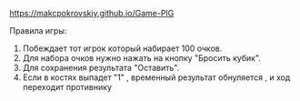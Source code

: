 https://makcpokrovskiy.github.io/Game-PIG


Правила игры:
1. Побеждает тот игрок который набирает 100 очков.
2. Для набора очков нужно нажать на кнопку "Бросить кубик".
3. Для сохранения результата "Оставить".
3. Если в костях выпадет "1" , временный результат обнуляется , и ход переходит противнику
